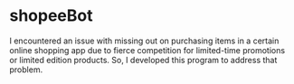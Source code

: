 # shopeeBot
I encountered an issue with missing out on purchasing items in a certain online shopping app due to fierce competition for limited-time promotions or limited edition products. So, I developed this program to address that problem.
